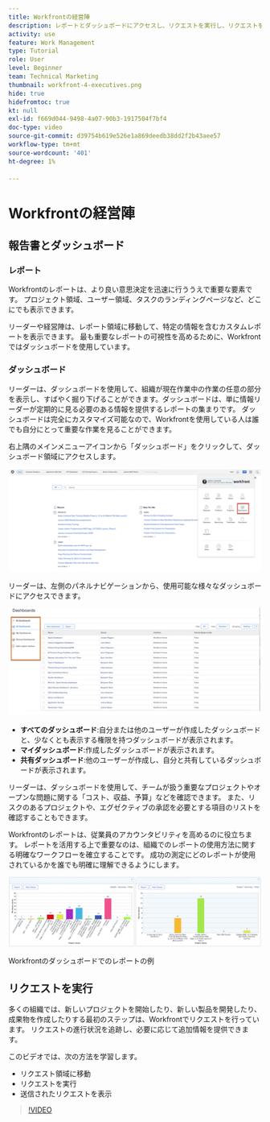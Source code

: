 ```yaml
---
title: Workfrontの経営陣
description: レポートとダッシュボードにアクセスし、リクエストを実行し、リクエストを確認する方法について説明します。
activity: use
feature: Work Management
type: Tutorial
role: User
level: Beginner
team: Technical Marketing
thumbnail: workfront-4-executives.png
hide: true
hidefromtoc: true
kt: null
exl-id: f669d044-9498-4a07-90b3-1917504f7bf4
doc-type: video
source-git-commit: d39754b619e526e1a869deedb38dd2f2b43aee57
workflow-type: tm+mt
source-wordcount: '401'
ht-degree: 1%

---
```


# Workfrontの経営陣

## 報告書とダッシュボード

### レポート

Workfrontのレポートは、より良い意思決定を迅速に行ううえで重要な要素です。 プロジェクト領域、ユーザー領域、タスクのランディングページなど、どこにでも表示できます。

リーダーや経営陣は、レポート領域に移動して、特定の情報を含むカスタムレポートを表示できます。 最も重要なレポートの可視性を高めるために、Workfrontではダッシュボードを使用しています。

### ダッシュボード

リーダーは、ダッシュボードを使用して、組織が現在作業中の作業の任意の部分を表示し、すばやく掘り下げることができます。ダッシュボードは、単に情報リーダーが定期的に見る必要のある情報を提供するレポートの集まりです。 ダッシュボードは完全にカスタマイズ可能なので、Workfrontを使用している人は誰でも自分にとって重要な作業を見ることができます。

右上隅のメインメニューアイコンから「ダッシュボード」をクリックして、ダッシュボード領域にアクセスします。

![メインメニューの「ダッシュボード」オプションの画像](assets/workfront-4-executives-1.png)

リーダーは、左側のパネルナビゲーションから、使用可能な様々なダッシュボードにアクセスできます。

![メインメニューの「ダッシュボード」オプションの画像](assets/workfront-4-executives-2.png)

* **すべてのダッシュボード**:自分または他のユーザーが作成したダッシュボードと、少なくとも表示する権限を持つダッシュボードが表示されます。
* **マイダッシュボード**:作成したダッシュボードが表示されます。
* **共有ダッシュボード**:他のユーザーが作成し、自分と共有しているダッシュボードが表示されます。

リーダーは、ダッシュボードを使用して、チームが扱う重要なプロジェクトやオープンな問題に関する「コスト、収益、予算」などを確認できます。 また、リスクのあるプロジェクトや、エグゼクティブの承認を必要とする項目のリストを確認することもできます。

Workfrontのレポートは、従業員のアカウンタビリティを高めるのに役立ちます。 レポートを活用する上で重要なのは、組織でのレポートの使用方法に関する明確なワークフローを確立することです。 成功の測定にどのレポートが使用されているかを誰でも明確に理解できるようにします。

![Workfrontのダッシュボードでのレポートの例 ](assets/workfront-4-executives-3.png)

Workfrontのダッシュボードでのレポートの例

## リクエストを実行

多くの組織では、新しいプロジェクトを開始したり、新しい製品を開発したり、成果物を作成したりする最初のステップは、Workfrontでリクエストを行っています。 リクエストの進行状況を追跡し、必要に応じて追加情報を提供できます。

このビデオでは、次の方法を学習します。

* リクエスト領域に移動
* リクエストを実行
* 送信されたリクエストを表示

>[!VIDEO](https://video.tv.adobe.com/v/336092/?quality=12)
